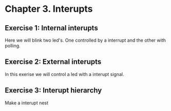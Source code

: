 # Chapter 3. Interupts

## Exercise 1: Internal interupts

Here we will blink two led's. One controlled by a interrupt and the other with polling. 

## Exercise 2: External interupts 

In this exerise we will control a led with a interupt signal. 

## Exercise 3: Interupt hierarchy

Make a interupt nest

